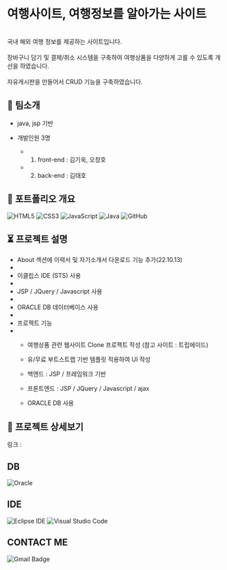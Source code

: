 # 여행사이트, 여행정보를 알아가는 사이트

<br>국내 해외 여행 정보를 제공하는 사이트입니다.</br>
<br>장바구니 담기 및 결제/취소 시스템을 구축하여 여행상품을 다양하게 고를 수 있도록 개선을 하였습니다.</br>
<br>자유게시판을 만들어서 CRUD 기능을 구축하였습니다.</br>

## 📗 팀소개

- java, jsp 기반

- 개발인원 3명
 
  - 1. front-end : 김기욱, 오창호
   
  - 2. back-end : 김태호

## 📝 포트폴리오 개요
![HTML5](https://img.shields.io/badge/html5-%23E34F26.svg?style=for-the-badge&logo=html5&logoColor=white)
![CSS3](https://img.shields.io/badge/css3-%231572B6.svg?style=for-the-badge&logo=css3&logoColor=white)
![JavaScript](https://img.shields.io/badge/javascript-%23323330.svg?style=for-the-badge&logo=javascript&logoColor=%23F7DF1E)
![Java](https://img.shields.io/badge/java-%23ED8B00.svg?style=for-the-badge&logo=java&logoColor=white)
![GitHub](https://img.shields.io/badge/github-%23121011.svg?style=for-the-badge&logo=github&logoColor=white)

## ⏳ 프로젝트 설명
- About 섹션에 이력서 및 자기소개서 다운로드 기능 추가(22.10.13)
- 
- 이클립스 IDE (STS) 사용 
- 
- JSP / JQuery / Javascript 사용 
- 
- ORACLE DB 데이터베이스 사용 
- 
- 프로젝트 기능
- 
  - 여행상품 관련 웹사이트 Clone 프로젝트 작성 (참고 사이트 : 트립에이드)

  - 유/무료 부트스트랩 기반 템플릿 적용하여 UI 작성 

  - 백엔드 : JSP / 프레임워크 기반 

  - 프론트엔드 : JSP / JQuery / Javascript / ajax 

  - ORACLE DB 사용


## 🔗 프로젝트 상세보기 

링크 : 




## DB
![Oracle](https://img.shields.io/badge/oracle-F80000?style=for-the-badge&logo=oracle&logoColor=white)

## IDE
![Eclipse IDE](https://img.shields.io/badge/Eclipse%20IDE-2C2255.svg?&style=for-the-badge&logo=Eclipse%20IDE&logoColor=white)
![Visual Studio Code](https://img.shields.io/badge/Visual%20Studio%20Code-007ACC.svg?&style=for-the-badge&logo=Visual%20Studio%20Code&logoColor=white)

## CONTACT ME
![Gmail Badge](https://img.shields.io/badge/Gmail-d14836?style=flat-square&logo=Gmail&logoColor=white&link=mailto:rhythmholic1@gmail.com)

